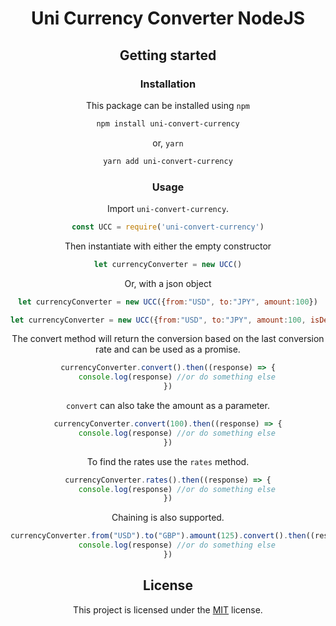 <div align="center">
<h1>Uni Currency Converter NodeJS</h1>


## Getting started

### Installation

This package can be installed using `npm`

```bash
npm install uni-convert-currency
```

or, `yarn`

```bash
yarn add uni-convert-currency
```

### Usage

Import `uni-convert-currency`.

```javascript
const UCC = require('uni-convert-currency')
```

Then instantiate with either the empty constructor

```javascript
let currencyConverter = new UCC()
```

Or, with a json object

```javascript
let currencyConverter = new UCC({from:"USD", to:"JPY", amount:100})
```


```javascript
let currencyConverter = new UCC({from:"USD", to:"JPY", amount:100, isDecimalComma:true})
```


The convert method will return the conversion based on the last conversion rate and can be used as a promise.

```javascript
currencyConverter.convert().then((response) => {
    console.log(response) //or do something else
})
```

`convert` can also take the amount as a parameter.

```javascript
currencyConverter.convert(100).then((response) => {
    console.log(response) //or do something else
})
```

To find the rates use the `rates` method.

```javascript
currencyConverter.rates().then((response) => {
    console.log(response) //or do something else
})
```

Chaining is also supported.

```javascript
currencyConverter.from("USD").to("GBP").amount(125).convert().then((response) => {
    console.log(response) //or do something else
})
```

## License

This project is licensed under the [MIT](LICENSE) license.
